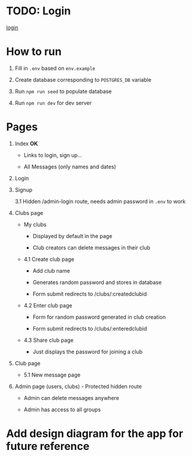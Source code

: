 # TODO: Login

[login](https://www.theodinproject.com/lessons/node-path-nodejs-authentication-basics#log-in-form)

# How to run

1. Fill in `.env` based on `env.example`

2. Create database corresponding to `POSTGRES_DB` variable

3. Run `npm run seed` to populate database

4. Run `npm run dev` for dev server

# Pages

1. Index **OK**

    - Links to login, sign up...

    - All Messages (only names and dates)

2. Login

3. Signup

    3.1 Hidden /admin-login route, needs admin password in `.env` to work

4. Clubs page

    - My clubs

        - Displayed by default in the page

        - Club creators can delete messages in their club

    - 4.1 Create club page

        - Add club name

        - Generates random password and stores in database
    
        - Form submit redirects to /clubs/:createdclubid

    - 4.2 Enter club page

        - Form for random password generated in club creation

        - Form submit redirects to /clubs/:enteredclubid

    - 4.3 Share club page

        - Just displays the password for joining a club

5. Club page

    - 5.1 New message page

6. Admin page (users, clubs) - Protected hidden route

    - Admin can delete messages anywhere

    - Admin has access to all groups

# Add design diagram for the app for future reference

